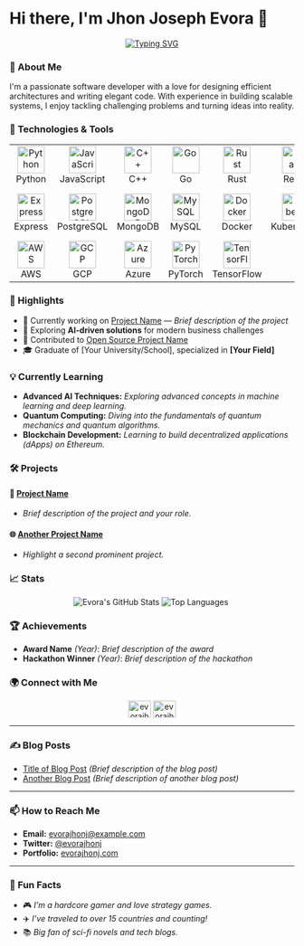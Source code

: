 # Hi there, I'm Jhon Joseph Evora 👋
<p align="center">
  <a href="https://git.io/typing-svg">
    <img src="https://readme-typing-svg.herokuapp.com?font=Fira+Code&size=30&pause=1000&color=F77E28&width=435&lines=I'm+Jhon+Joseph+Evora;IT+Student+At+Misu;Stack+Developer;Python+Developer" alt="Typing SVG" />
  </a>
</p>

### 🚀 About Me
I'm a passionate software developer with a love for designing efficient architectures and writing elegant code. With experience in building scalable systems, I enjoy tackling challenging problems and turning ideas into reality.

### 🔧 Technologies & Tools
<table align="center">
  <tr>
    <td align="center" width="96">
      <a href="#macropower-tech">
        <img src="https://skillicons.dev/icons?i=python" width="48" height="48" alt="Python" />
      </a>
      <br>Python
    </td>
    <td align="center" width="96">
      <a href="#macropower-tech">
        <img src="https://skillicons.dev/icons?i=javascript" width="48" height="48" alt="JavaScript" />
      </a>
      <br>JavaScript
    </td>
    <td align="center" width="96">
      <a href="#macropower-tech">
        <img src="https://skillicons.dev/icons?i=cplusplus" width="48" height="48" alt="C++" />
      </a>
      <br>C++
    </td>
    <td align="center" width="96">
      <a href="#macropower-tech">
        <img src="https://skillicons.dev/icons?i=go" width="48" height="48" alt="Go" />
      </a>
      <br>Go
    </td>
    <td align="center" width="96">
      <a href="#macropower-tech">
        <img src="https://skillicons.dev/icons?i=rust" width="48" height="48" alt="Rust" />
      </a>
      <br>Rust
    </td>
    <td align="center" width="96">
      <a href="#macropower-tech">
        <img src="https://skillicons.dev/icons?i=react" width="48" height="48" alt="React" />
      </a>
      <br>React
    </td>
    <td align="center" width="96">
      <a href="#macropower-tech">
        <img src="https://skillicons.dev/icons?i=django" width="48" height="48" alt="Django" />
      </a>
      <br>Django
    </td>
    <td align="center" width="96">
      <a href="#macropower-tech">
        <img src="https://skillicons.dev/icons?i=flask" width="48" height="48" alt="Flask" />
      </a>
      <br>Flask
    </td>
  </tr>
  <tr>
    <td align="center" width="96">
      <a href="#macropower-tech">
        <img src="https://skillicons.dev/icons?i=express" width="48" height="48" alt="Express" />
      </a>
      <br>Express
    </td>
    <td align="center" width="96">
      <a href="#macropower-tech">
        <img src="https://skillicons.dev/icons?i=postgresql" width="48" height="48" alt="PostgreSQL" />
      </a>
      <br>PostgreSQL
    </td>
    <td align="center" width="96">
      <a href="#macropower-tech">
        <img src="https://skillicons.dev/icons?i=mongodb" width="48" height="48" alt="MongoDB" />
      </a>
      <br>MongoDB
    </td>
    <td align="center" width="96">
      <a href="#macropower-tech">
        <img src="https://skillicons.dev/icons?i=mysql" width="48" height="48" alt="MySQL" />
      </a>
      <br>MySQL
    </td>
    <td align="center" width="96">
      <a href="#macropower-tech">
        <img src="https://skillicons.dev/icons?i=docker" width="48" height="48" alt="Docker" />
      </a>
      <br>Docker
    </td>
    <td align="center" width="96">
      <a href="#macropower-tech">
        <img src="https://skillicons.dev/icons?i=kubernetes" width="48" height="48" alt="Kubernetes" />
      </a>
      <br>Kubernetes
    </td>
    <td align="center" width="96">
      <a href="#macropower-tech">
        <img src="https://skillicons.dev/icons?i=githubactions" width="48" height="48" alt="GitHub Actions" />
      </a>
      <br>GitHub Actions
    </td>
    <td align="center" width="96">
      <a href="#macropower-tech">
        <img src="https://skillicons.dev/icons?i=terraform" width="48" height="48" alt="Terraform" />
      </a>
      <br>Terraform
    </td>
  </tr>
  <tr>
    <td align="center" width="96">
      <a href="#macropower-tech" >
        <img src="https://skillicons.dev/icons?i=aws" width="48" height="48" alt="AWS" />
      </a>
      <br>AWS
    </td>
    <td align="center" width="96">
      <a href="#macropower-tech" >
        <img src="https://skillicons.dev/icons?i=gcp" width="48" height="48" alt="GCP" />
      </a>
      <br>GCP
    </td>
    <td align="center" width="96">
      <a href="#macropower-tech" >
        <img src="https://skillicons.dev/icons?i=azure" width="48" height="48" alt="Azure" />
      </a>
      <br>Azure
    </td>
    <td align="center" width="96">
      <a href="#macropower-tech" >
        <img src="https://skillicons.dev/icons?i=pytorch" width="48" height="48" alt="PyTorch" />
      </a>
      <br>PyTorch
    </td>
    <td align="center" width="96">
      <a href="#macropower-tech" >
        <img src="https://skillicons.dev/icons?i=tensorflow" width="48" height="48" alt="TensorFlow" />
      </a>
      <br>TensorFlow
    </td>
  </tr>
</table>

### 🌟 Highlights
- 🔭 Currently working on [Project Name](#) — *Brief description of the project*
- 🌱 Exploring **AI-driven solutions** for modern business challenges
- 🧠 Contributed to [Open Source Project Name](#)
- 🎓 Graduate of [Your University/School], specialized in **[Your Field]**

### 💡 Currently Learning
- **Advanced AI Techniques:** *Exploring advanced concepts in machine learning and deep learning.*
- **Quantum Computing:** *Diving into the fundamentals of quantum mechanics and quantum algorithms.*
- **Blockchain Development:** *Learning to build decentralized applications (dApps) on Ethereum.*

### 🛠️ Projects
#### 🚀 [Project Name](#)
- *Brief description of the project and your role.*
#### 🌐 [Another Project Name](#)
- *Highlight a second prominent project.*

### 📈 Stats
<p align="center">
  <img src="https://github-readme-stats.vercel.app/api?username=evorajhonj&show_icons=true&theme=radical" alt="Evora's GitHub Stats" />
  <img src="https://github-readme-stats.vercel.app/api/top-langs/?username=evorajhonj&layout=compact&theme=radical" alt="Top Languages" />
  <img src="https://komarev.com/ghpvc/?username=evorajhonj&style=flat-square&color=blue" alt=""/>
</p>

### 🏆 Achievements
- **Award Name** *(Year)*: *Brief description of the award*
- **Hackathon Winner** *(Year)*: *Brief description of the hackathon*

### 🌍 Connect with Me
<p align="center">
<a href="https://linkedin.com/in/evorajhonj" target="blank"><img align="center" src="https://raw.githubusercontent.com/rahuldkjain/github-profile-readme-generator/master/src/images/icons/Social/linked-in-alt.svg" alt="evorajhonj" height="30" width="40" /></a>
<a href="https://twitter.com/evorajhonj" target="blank"><img align="center" src="https://raw.githubusercontent.com/rahuldkjain/github-profile-readme-generator/master/src/images/icons/Social/twitter.svg" alt="evorajhonj" height="30" width="40" /></a>
</p>

---

### ✍ Blog Posts
- [Title of Blog Post](#) *(Brief description of the blog post)*
- [Another Blog Post](#) *(Brief description of another blog post)*

---

### 📫 How to Reach Me
- **Email:** evorajhonj@example.com
- **Twitter:** [@evorajhonj](https://twitter.com/evorajhonj)
- **Portfolio:** [evorajhonj.com](http://your-portfolio-link.com)

---

### 🎨 Fun Facts
- 🎮 *I’m a hardcore gamer and love strategy games.*
- ✈️ *I’ve traveled to over 15 countries and counting!*
- 📚 *Big fan of sci-fi novels and tech blogs.*
